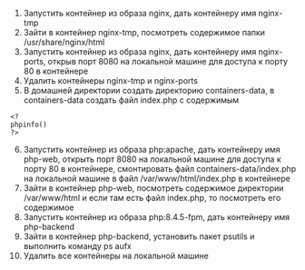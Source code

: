 1) Запустить контейнер из образа nginx, дать контейнеру имя nginx-tmp
2) Зайти в контейнер nginx-tmp, посмотреть содержимое папки /usr/share/nginx/html
3) Запустить контейнер из образа nginx, дать контейнеру имя nginx-ports, открыв порт 8080 на локальной машине для доступа к порту 80 в контейнере
4) Удалить контейнеры nginx-tmp и nginx-ports
5) В домашней директории создать директорию containers-data, в containers-data создать файл index.php с содержимым
```
<?
phpinfo()
?>
```
6) Запустить контейнер из образа php:apache, дать контейнеру имя php-web, открыть порт 8080 на локальной машине для доступа к порту 80 в контейнере,
смонтировать файл containers-data/index.php на локальной машине в файл /var/www/html/index.php в контейнере
7) Зайти в контейнер php-web, посмотреть содержимое директории /var/www/html и если там есть файл index.php, то посмотреть его содержимое
8) Запустить контейнер из образа php:8.4.5-fpm, дать контейнеру имя php-backend
9) Зайти в контейнер php-backend, установить пакет psutils и выполнить команду ps aufx
10) Удалить все контейнеры на локальной машине
